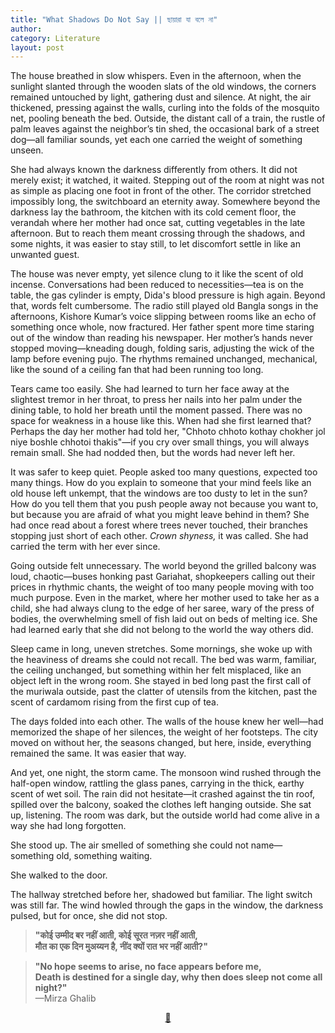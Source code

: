 ```yaml
---
title: "What Shadows Do Not Say || ছায়ারা যা বলে না"
author: 
category: Literature
layout: post
---
```



The house breathed in slow whispers. Even in the afternoon, when the sunlight slanted through the wooden slats of the old windows, the corners remained untouched by light, gathering dust and silence. At night, the air thickened, pressing against the walls, curling into the folds of the mosquito net, pooling beneath the bed. Outside, the distant call of a train, the rustle of palm leaves against the neighbor’s tin shed, the occasional bark of a street dog—all familiar sounds, yet each one carried the weight of something unseen.  

She had always known the darkness differently from others. It did not merely exist; it watched, it waited. Stepping out of the room at night was not as simple as placing one foot in front of the other. The corridor stretched impossibly long, the switchboard an eternity away. Somewhere beyond the darkness lay the bathroom, the kitchen with its cold cement floor, the verandah where her mother had once sat, cutting vegetables in the late afternoon. But to reach them meant crossing through the shadows, and some nights, it was easier to stay still, to let discomfort settle in like an unwanted guest.  

The house was never empty, yet silence clung to it like the scent of old incense. Conversations had been reduced to necessities—tea is on the table, the gas cylinder is empty, Dida's blood pressure is high again. Beyond that, words felt cumbersome. The radio still played old Bangla songs in the afternoons, Kishore Kumar’s voice slipping between rooms like an echo of something once whole, now fractured. Her father spent more time staring out of the window than reading his newspaper. Her mother’s hands never stopped moving—kneading dough, folding saris, adjusting the wick of the lamp before evening pujo. The rhythms remained unchanged, mechanical, like the sound of a ceiling fan that had been running too long.  

Tears came too easily. She had learned to turn her face away at the slightest tremor in her throat, to press her nails into her palm under the dining table, to hold her breath until the moment passed. There was no space for weakness in a house like this. When had she first learned that? Perhaps the day her mother had told her, "Chhoto chhoto kothay chokher jol niye boshle chhotoi thakis"—if you cry over small things, you will always remain small. She had nodded then, but the words had never left her.  

It was safer to keep quiet. People asked too many questions, expected too many things. How do you explain to someone that your mind feels like an old house left unkempt, that the windows are too dusty to let in the sun? How do you tell them that you push people away not because you want to, but because you are afraid of what you might leave behind in them? She had once read about a forest where trees never touched, their branches stopping just short of each other. *Crown shyness,* it was called. She had carried the term with her ever since.  

Going outside felt unnecessary. The world beyond the grilled balcony was loud, chaotic—buses honking past Gariahat, shopkeepers calling out their prices in rhythmic chants, the weight of too many people moving with too much purpose. Even in the market, where her mother used to take her as a child, she had always clung to the edge of her saree, wary of the press of bodies, the overwhelming smell of fish laid out on beds of melting ice. She had learned early that she did not belong to the world the way others did.  

Sleep came in long, uneven stretches. Some mornings, she woke up with the heaviness of dreams she could not recall. The bed was warm, familiar, the ceiling unchanged, but something within her felt misplaced, like an object left in the wrong room. She stayed in bed long past the first call of the muriwala outside, past the clatter of utensils from the kitchen, past the scent of cardamom rising from the first cup of tea.  

The days folded into each other. The walls of the house knew her well—had memorized the shape of her silences, the weight of her footsteps. The city moved on without her, the seasons changed, but here, inside, everything remained the same. It was easier that way.  

And yet, one night, the storm came. The monsoon wind rushed through the half-open window, rattling the glass panes, carrying in the thick, earthy scent of wet soil. The rain did not hesitate—it crashed against the tin roof, spilled over the balcony, soaked the clothes left hanging outside. She sat up, listening. The room was dark, but the outside world had come alive in a way she had long forgotten.  

She stood up. The air smelled of something she could not name—something old, something waiting.  

She walked to the door.  

The hallway stretched before her, shadowed but familiar. The light switch was still far. The wind howled through the gaps in the window, the darkness pulsed, but for once, she did not stop.


> **"कोई उम्मीद बर नहीं आती, कोई सूरत नज़र नहीं आती,  
> मौत का एक दिन मुअय्यन है, नींद क्यों रात भर नहीं आती?"**  
<!-- > **"کویٔ امید بر نہیں آتی، کویٔ صورت نظر نہیں آتی،  
> موت کا ایک دن معین ہے، نیند کیوں رات بھر نہیں آتی؟"**  --> 
> **"No hope seems to arise, no face appears before me,  
> Death is destined for a single day, why then does sleep not come all night?"**  
> —Mirza Ghalib  

  
<p align="center">
<a href="https://youtu.be/8AHCfZTRGiI">🎵</a>
</p>

